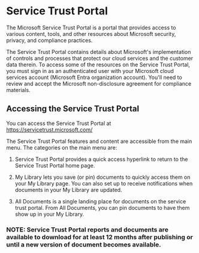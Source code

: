 # Service Trust Portal

The Microsoft Service Trust Portal is a portal that provides access to various content, tools, and other resources about Microsoft security, privacy, and compliance practices.

The Service Trust Portal contains details about Microsoft's implementation of controls and processes that protect our cloud services and the customer data therein. To access some of the resources on the Service Trust Portal, you must sign in as an authenticated user with your Microsoft cloud services account (Microsoft Entra organization account). You'll need to review and accept the Microsoft non-disclosure agreement for compliance materials.

## Accessing the Service Trust Portal

You can access the Service Trust Portal at https://servicetrust.microsoft.com/


The Service Trust Portal features and content are accessible from the main menu. The categories on the main menu are:

1) Service Trust Portal provides a quick access hyperlink to return to the Service Trust Portal home page.

2) My Library lets you save (or pin) documents to quickly access them on your My Library page. You can also set up to receive notifications when documents in your My Library are updated.

3) All Documents is a single landing place for documents on the service trust portal. From All Documents, you can pin documents to have them show up in your My Library.

### NOTE: Service Trust Portal reports and documents are available to download for at least 12 months after publishing or until a new version of document becomes available.

